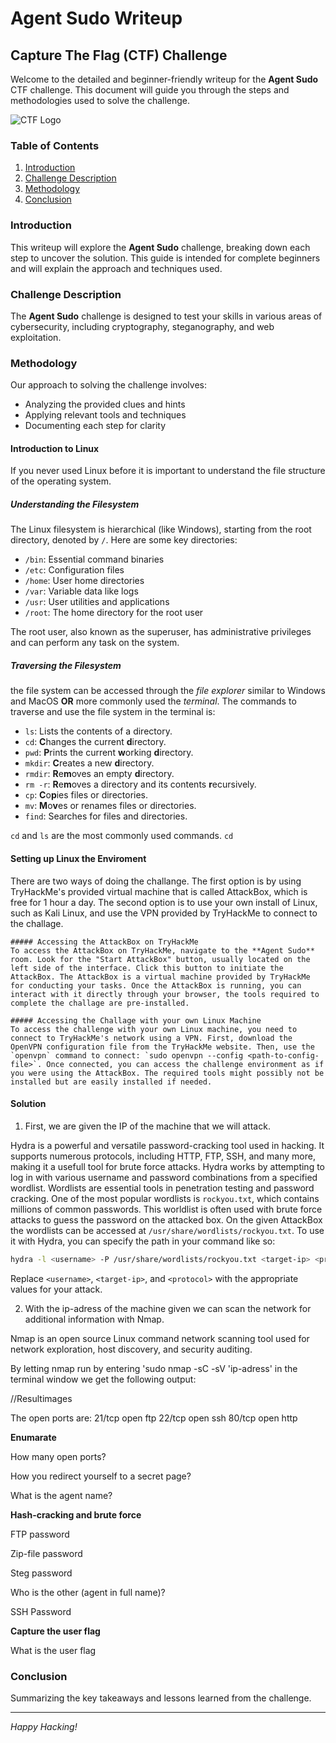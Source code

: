 # Agent Sudo Writeup

## Capture The Flag (CTF) Challenge

Welcome to the detailed and beginner-friendly writeup for the **Agent Sudo** CTF challenge. This document will guide you through the steps and methodologies used to solve the challenge.

![CTF Logo](https://assets.tryhackme.com/img/logo/tryhackme_logo_full.svg)

### Table of Contents
1. [Introduction](#introduction)
2. [Challenge Description](#challenge-description)
3. [Methodology](#methodology)
4. [Conclusion](#conclusion)

### Introduction
This writeup will explore the **Agent Sudo** challenge, breaking down each step to uncover the solution. This guide is intended for complete beginners and will explain the approach and techniques used.

### Challenge Description
The **Agent Sudo** challenge is designed to test your skills in various areas of cybersecurity, including cryptography, steganography, and web exploitation.

### Methodology
Our approach to solving the challenge involves:
- Analyzing the provided clues and hints
- Applying relevant tools and techniques
- Documenting each step for clarity

#### Introduction to Linux
If you never used Linux before it is important to understand the file structure of the operating system.  

##### Understanding the Filesystem
The Linux filesystem is hierarchical (like Windows), starting from the root directory, denoted by `/`. Here are some key directories:

- `/bin`: Essential command binaries
- `/etc`: Configuration files
- `/home`: User home directories
- `/var`: Variable data like logs
- `/usr`: User utilities and applications
- `/root`: The home directory for the root user

The root user, also known as the superuser, has administrative privileges and can perform any task on the system.

##### Traversing the Filesystem
the file system can be accessed through the *file explorer* similar to Windows and MacOS **OR** more commonly used the *terminal*. The commands to traverse and use the file system in the terminal is:
- `ls`: Lists the contents of a directory.
- `cd`: **C**hanges the current **d**irectory.
- `pwd`: **P**rints the current **w**orking **d**irectory.
- `mkdir`: **C**reates a new **d**irectory.
- `rmdir`: **R**e**m**oves an empty **d**irectory.
- `rm -r`: **R**e**m**oves a directory and its contents **r**ecursively.
- `cp`: **C**o**p**ies files or directories.
- `mv`: **M**o**v**es or renames files or directories.
- `find`: Searches for files and directories.

`cd` and `ls` are the most commonly used commands. `cd` 

#### Setting up Linux the Enviroment
There are two ways of doing the challange. The first option is by using TryHackMe's provided virtual machine that is called AttackBox, which is free for 1 hour a day. The second option is to use your own install of Linux, such as Kali Linux, and use the VPN provided by TryHackMe to connect to the challage.

    ##### Accessing the AttackBox on TryHackMe
    To access the AttackBox on TryHackMe, navigate to the **Agent Sudo** room. Look for the "Start AttackBox" button, usually located on the left side of the interface. Click this button to initiate the AttackBox. The AttackBox is a virtual machine provided by TryHackMe for conducting your tasks. Once the AttackBox is running, you can interact with it directly through your browser, the tools required to complete the challage are pre-installed.

    ##### Accessing the Challage with your own Linux Machine
    To access the challenge with your own Linux machine, you need to connect to TryHackMe's network using a VPN. First, download the OpenVPN configuration file from the TryHackMe website. Then, use the `openvpn` command to connect: `sudo openvpn --config <path-to-config-file>`. Once connected, you can access the challenge environment as if you were using the AttackBox. The required tools might possibly not be installed but are easily installed if needed. 

#### Solution

1. First, we are given the IP of the machine that we will attack.


Hydra is a powerful and versatile password-cracking tool used in hacking. It supports numerous protocols, including HTTP, FTP, SSH, and many more, making it a usefull tool for brute force attacks. Hydra works by attempting to log in with various username and password combinations from a specified wordlist. Wordlists are essential tools in penetration testing and password cracking. One of the most popular wordlists is `rockyou.txt`, which contains millions of common passwords. This worldlist is often used with brute force attacks to guess the password on the attacked box. On the given AttackBox the wordlists can be accessed at `/usr/share/wordlists/rockyou.txt`. To use it with Hydra, you can specify the path in your command like so:

```bash
hydra -l <username> -P /usr/share/wordlists/rockyou.txt <target-ip> <protocol>
```

Replace `<username>`, `<target-ip>`, and `<protocol>` with the appropriate values for your attack.

2. With the ip-adress of the machine given we can scan the network for additional information with Nmap. 

Nmap is an open source Linux command network scanning tool used for network exploration, host discovery, and security auditing.

By letting nmap run by entering 'sudo nmap -sC -sV 'ip-adress' in the terminal window we get the following output:

//Resultimages

The open ports are: 
21/tcp open ftp
22/tcp open ssh
80/tcp open http

**Enumarate**

How many open ports?

How you redirect yourself to a secret page?

What is the agent name?

**Hash-cracking and brute force**

FTP password

Zip-file password 

Steg password

Who is the other (agent in full name)?

SSH Password

**Capture the user flag**

What is the user flag



### Conclusion
Summarizing the key takeaways and lessons learned from the challenge.

---

*Happy Hacking!*
